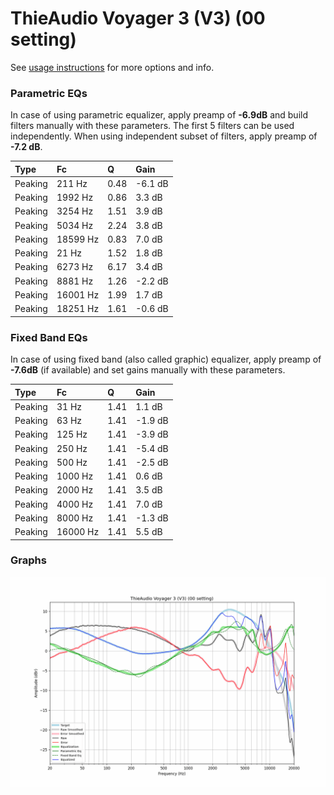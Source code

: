 # ThieAudio Voyager 3 (V3) (00 setting)
See [usage instructions](https://github.com/jaakkopasanen/AutoEq#usage) for more options and info.

### Parametric EQs
In case of using parametric equalizer, apply preamp of **-6.9dB** and build filters manually
with these parameters. The first 5 filters can be used independently.
When using independent subset of filters, apply preamp of **-7.2 dB**.

| Type    | Fc       |    Q | Gain    |
|:--------|:---------|:-----|:--------|
| Peaking | 211 Hz   | 0.48 | -6.1 dB |
| Peaking | 1992 Hz  | 0.86 | 3.3 dB  |
| Peaking | 3254 Hz  | 1.51 | 3.9 dB  |
| Peaking | 5034 Hz  | 2.24 | 3.8 dB  |
| Peaking | 18599 Hz | 0.83 | 7.0 dB  |
| Peaking | 21 Hz    | 1.52 | 1.8 dB  |
| Peaking | 6273 Hz  | 6.17 | 3.4 dB  |
| Peaking | 8881 Hz  | 1.26 | -2.2 dB |
| Peaking | 16001 Hz | 1.99 | 1.7 dB  |
| Peaking | 18251 Hz | 1.61 | -0.6 dB |

### Fixed Band EQs
In case of using fixed band (also called graphic) equalizer, apply preamp of **-7.6dB**
(if available) and set gains manually with these parameters.

| Type    | Fc       |    Q | Gain    |
|:--------|:---------|:-----|:--------|
| Peaking | 31 Hz    | 1.41 | 1.1 dB  |
| Peaking | 63 Hz    | 1.41 | -1.9 dB |
| Peaking | 125 Hz   | 1.41 | -3.9 dB |
| Peaking | 250 Hz   | 1.41 | -5.4 dB |
| Peaking | 500 Hz   | 1.41 | -2.5 dB |
| Peaking | 1000 Hz  | 1.41 | 0.6 dB  |
| Peaking | 2000 Hz  | 1.41 | 3.5 dB  |
| Peaking | 4000 Hz  | 1.41 | 7.0 dB  |
| Peaking | 8000 Hz  | 1.41 | -1.3 dB |
| Peaking | 16000 Hz | 1.41 | 5.5 dB  |

### Graphs
![](./ThieAudio%20Voyager%203%20(V3)%20(00%20setting).png)